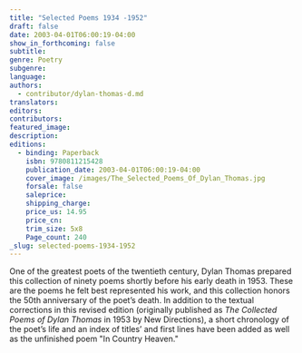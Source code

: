```yaml
---
title: "Selected Poems 1934 -1952"
draft: false
date: 2003-04-01T06:00:19-04:00
show_in_forthcoming: false
subtitle:
genre: Poetry
subgenre:
language:
authors:
  - contributor/dylan-thomas-d.md
translators:
editors:
contributors:
featured_image:
description:
editions:
  - binding: Paperback
    isbn: 9780811215428
    publication_date: 2003-04-01T06:00:19-04:00
    cover_image: /images/The_Selected_Poems_Of_Dylan_Thomas.jpg
    forsale: false
    saleprice:
    shipping_charge:
    price_us: 14.95
    price_cn:
    trim_size: 5x8
    Page_count: 240
_slug: selected-poems-1934-1952
---
```


One of the greatest poets of the twentieth century, Dylan Thomas prepared this collection of ninety poems shortly before his early death in 1953. These are the poems he felt best represented his work, and this collection honors the 50th anniversary of the poet’s death. In addition to the textual corrections in this revised edition (originally published as _The Collected Poems of Dylan Thomas_ in 1953 by New Directions), a short chronology of the poet’s life and an index of titles’ and first lines have been added as well as the unfinished poem "In Country Heaven."

